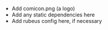 
- Add comicon.png (a logo)
- Add any static dependencies here
- Add rubeus config here, if necessary